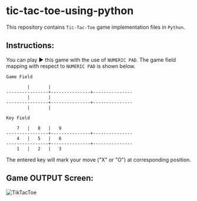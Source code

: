 # tic-tac-toe-using-python
This repository contains `Tic-Tac-Toe` game implementation files in `Python`.

## Instructions:
You can play ▶ this game with the use of `NUMERIC PAD`. The game field mapping with respect to `NUMERIC PAD` is shown below.

```
Game Field

		|		|	
----------------+---------------+---------------
		|		|	
----------------+---------------+---------------
		|		|		

Key Field

 	7	|	8	|	9
----------------+---------------+---------------
	4	|	5	|	6
----------------+---------------+---------------
	1	|	2	|	3
```

The entered key will mark your move ("X" or "O") at corresponding position.

## Game OUTPUT Screen:
![TikTacToe](https://user-images.githubusercontent.com/93377842/142961898-87b23e29-5e26-432e-8175-f1aca6754975.png)
